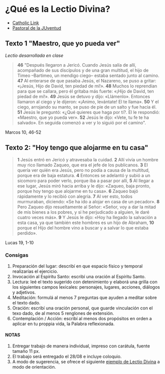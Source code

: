 # ¿Qué es la Lectio Divina?
* [Catholic Link](https://catholic-link.com/como-reza-lectio-divina/)
* [Pastoral de la JUventud](http://pastoraldejuventud.org.ar/instituto/wordpress/wp-content/uploads/2012/08/Lectio-Divina-3-CLJ.pdf)

## Texto 1 "Maestro, que yo pueda ver"

_Lectio desarrollada en clase_


>**46** "Después llegaron a Jericó. Cuando Jesús salía de allí, acompañado de sus discípulos y de una gran multitud, el hijo de Timeo –Bartimeo, un mendigo ciego– estaba sentado junto al camino. **47** Al enterarse de que pasaba Jesús, el Nazareno, se puso a gritar: «¡Jesús, Hijo de David, ten piedad de mí!». **48** Muchos lo reprendían para que se callara, pero él gritaba más fuerte: «¡Hijo de David, ten piedad de mí!». **49** Jesús se detuvo y dijo: «Llámenlo». Entonces llamaron al ciego y le dijeron: «¡Animo, levántate! El te llama». **50** Y el ciego, arrojando su manto, se puso de pie de un salto y fue hacia él. **51** Jesús le preguntó: «¿Qué quieres que haga por ti?. El le respondió: «Maestro, que yo pueda ver». **52** Jesús le dijo: «Vete, tu fe te ha salvado». En seguida comenzó a ver y lo siguió por el camino".

Marcos 10, 46-52

## Texto 2: "Hoy tengo que alojarme en tu casa"

>**1** Jesús entró en Jericó y atravesaba la cuidad.
**2** Allí vivía un hombre muy rico llamado Zaqueo, que era el jefe de los publicanos.
**3** El quería ver quién era Jesús, pero no podía a causa de la multitud, porque era de baja estatura.
**4** Entonces se adelantó y subió a un sicomoro para poder verlo, porque iba a pasar por allí,
**5** Al llegar a ese lugar, Jesús miró hacia arriba y le dijo: «Zaqueo, baja pronto, porque hoy tengo que alojarme en tu casa».
**6** Zaqueo bajó rápidamente y lo recibió con alegría.
**7** Al ver esto, todos murmuraban, diciendo: «Se ha ido a alojar en casa de un pecador».
**8** Pero Zaqueo dijo resueltamente al Señor: «Señor, voy a dar la mitad de mis bienes a los pobres, y si he perjudicado a alguien, le daré cuatro veces más».
**9** Y Jesús le dijo: «Hoy ha llegado la salvación a esta casa, ya que también este hombres es un hijo de Abraham,
**10** porque el Hijo del hombre vino a buscar y a salvar lo que estaba perdido».

Lucas 19, 1-10

### Consigas

1. Preparación del lugar: describí en que espacio físico y temporal realizarías el ejercicio. 
2. Invocación al Espíritu Santo: escribí una oración al Espíritu Santo. 
3. Lectura: leé el texto sugerido con detenimiento y elaborá una grilla con los siguientes campos lexicales: personajes, lugares, acciones, diálogos y adjetivos.
4. Meditación: formulá al menos 7 preguntas que ayuden a meditar sobre el texto dado. 
5. Oración: escribí una oración personal, que guarde vinculación con el texo dado, de al menos 5 renglones de extensión. 
6. Contemplación / Acción: escribí al menos dos propósitos en orden a aplicar  en tu proppia vida, la Palabra reflexionada. 

#### NOTAS
1. Entregar trabajo de manera individual, impreso con carátula, fuente tamaño 11 px. 
2. El trabajo será entregado el 28/08 e incluye coloquio. 
3. A modo de sugerencia, se ofrece el siguiente [ejemplo de Lectio Divina](http://lectionautas.com/site/files/lectio/2k16/06/Domingo_5_de_junio_de_2016_X_Domingo_TO.pdf) a modo de orientación. 